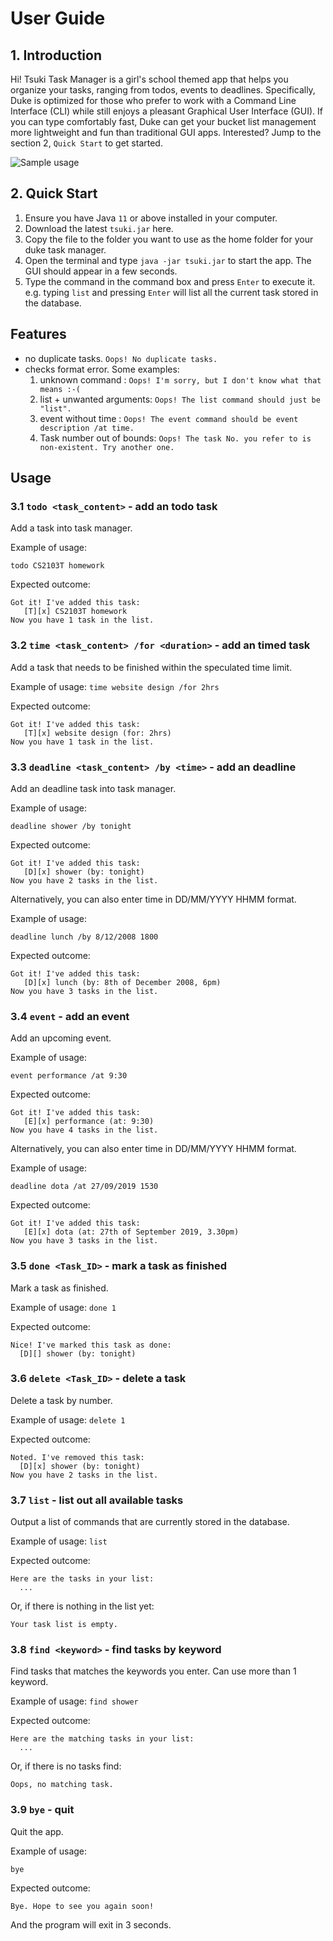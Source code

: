# User Guide

## 1. Introduction
Hi! Tsuki Task Manager is a girl's school themed app that helps you organize your tasks, ranging from todos, events to deadlines. Specifically, Duke is optimized for those who prefer to work with a Command Line Interface (CLI) while still enjoys a pleasant Graphical User Interface (GUI). If you can type comfortably fast, Duke can get your bucket list management more lightweight and fun than traditional GUI apps. Interested? Jump to the section 2, `Quick Start` to get started.

![Sample usage](Ui.png)

## 2. Quick Start
1. Ensure you have Java `11` or above installed in your computer.
2. Download the latest `tsuki.jar` here.
3. Copy the file to the folder you want to use as the home folder for your duke task manager.
4. Open the terminal and type `java -jar tsuki.jar` to start the app. The GUI should appear in a few seconds.
5. Type the command in the command box and press `Enter` to execute it. <br />
  e.g. typing  `list` and pressing `Enter` will list all the current task stored in the database.

## Features
* no duplicate tasks.
  `Oops! No duplicate tasks.`
* checks format error. Some examples:
  1. unknown command : `Oops! I'm sorry, but I don't know what that means :-(`
  2. list + unwanted arguments: `Oops! The list command should just be "list". `
  3. event without time : `Oops! The event command should be event description /at time.`
  4. Task number out of bounds: `Oops! The task No. you refer to is non-existent. Try another one.`

## Usage

### 3.1 `todo <task_content>` - add an todo task

Add a task into task manager.

Example of usage:

`todo CS2103T homework`

Expected outcome:

```
Got it! I've added this task:
   [T][x] CS2103T homework
Now you have 1 task in the list.
```

### 3.2 `time <task_content> /for <duration>` - add an timed task
Add a task that needs to be finished within the speculated time limit.

Example of usage:
`time website design /for 2hrs`

Expected outcome:
```
Got it! I've added this task:
   [T][x] website design (for: 2hrs)
Now you have 1 task in the list.
```

### 3.3 `deadline <task_content> /by <time>` - add an deadline

Add an deadline task into task manager.

Example of usage:

`deadline shower /by tonight`

Expected outcome:

```
Got it! I've added this task:
   [D][x] shower (by: tonight)
Now you have 2 tasks in the list.
```

Alternatively, you can also enter time in DD/MM/YYYY HHMM format. <br />

Example of usage:

`deadline lunch /by 8/12/2008 1800`

Expected outcome:

```
Got it! I've added this task:
   [D][x] lunch (by: 8th of December 2008, 6pm)
Now you have 3 tasks in the list.
```

### 3.4 `event` - add an event

Add an upcoming event.

Example of usage:

`event performance /at 9:30`

Expected outcome:

```
Got it! I've added this task:
   [E][x] performance (at: 9:30)
Now you have 4 tasks in the list.
```

Alternatively, you can also enter time in DD/MM/YYYY HHMM format. <br />

Example of usage:

`deadline dota /at 27/09/2019 1530`

Expected outcome:

```
Got it! I've added this task:
   [E][x] dota (at: 27th of September 2019, 3.30pm)
Now you have 3 tasks in the list.
```

### 3.5 `done <Task_ID>` - mark a task as finished

Mark a task as finished.

Example of usage:
`done 1`

Expected outcome:
```
Nice! I've marked this task as done:
  [D][] shower (by: tonight)
```

### 3.6 `delete <Task_ID>` - delete a task

Delete a task by number.

Example of usage:
`delete 1`

Expected outcome:
```
Noted. I've removed this task:
  [D][x] shower (by: tonight)
Now you have 2 tasks in the list.
```
### 3.7 `list` - list out all available tasks
Output a list of commands that are currently stored in the database.

Example of usage:
`list`

Expected outcome:
```
Here are the tasks in your list:
  ...
```

Or, if there is nothing in the list yet:

`Your task list is empty.`

### 3.8 `find <keyword>` - find tasks by keyword

Find tasks that matches the keywords you enter. Can use more than 1 keyword.

Example of usage:
`find shower`

Expected outcome:
```
Here are the matching tasks in your list:
  ...
```

Or, if there is no tasks find:

`Oops, no matching task.`

### 3.9 `bye` - quit

Quit the app.

Example of usage:

`bye`

Expected outcome:

```
Bye. Hope to see you again soon!
```
And the program will exit in 3 seconds.
